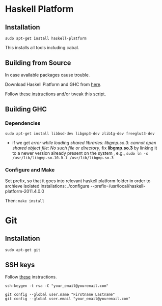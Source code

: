 # Haskell Platform

## Installation

    sudo apt-get install haskell-platform

This installs all tools including cabal.

## Building from Source

In case available packages cause trouble.

Download Haskell Platform and GHC from [here](http://hackage.haskell.org/platform/linux.html).

Follow [these instructions](http://www.vex.net/~trebla/haskell/haskell-platform.xhtml) and/or
tweak this [script](https://gist.github.com/2352845).

## Building GHC

### Dependencies

`sudo apt-get install libbsd-dev libgmp3-dev zlib1g-dev freeglut3-dev`

- if we get *error while loading shared libraries: libgmp.so.3: cannot open
  shared object file: No such file or directory*, fix **libgmp.so.3** by
  linking it to a newer version already present on the system , e.g., 
  `sudo ln -s /usr/lib/libgmp.so.10.0.1 /usr/lib/libgmp.so.3`

### Configure and Make

Set prefix, so that it goes into relevant haskell platform folder in order to archieve isolated installations:
    ./configure --prefix=/usr/local/haskell-platform-2011.4.0.0

Then: `make install`

# Git

## Installation
    sudo apt-get git

## SSH keys

Follow [these](http://help.github.com/mac-set-up-git/) instructions.

    ssh-keygen -t rsa -C "your_email@youremail.com"

    git config --global user.name "Firstname Lastname"
    git config --global user.email "your_email@youremail.com"
